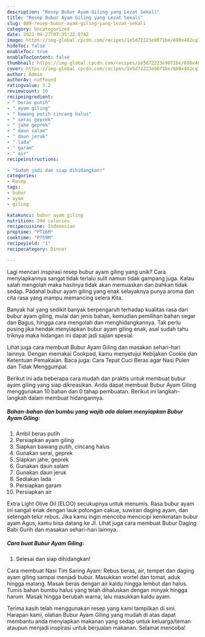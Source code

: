 ```yaml
---
description: "Resep Bubur Ayam Giling yang Lezat Sekali"
title: "Resep Bubur Ayam Giling yang Lezat Sekali"
slug: 889-resep-bubur-ayam-giling-yang-lezat-sekali
category: Uncategorized
date: 2022-04-27T07:35:22.074Z
image: https://img-global.cpcdn.com/recipes/1e5d72223e9071be/680x482cq70/bubur-ayam-giling-foto-resep-utama.jpg
hideToc: false
enableToc: true
enableTocContent: false
thumbnail: https://img-global.cpcdn.com/recipes/1e5d72223e9071be/680x482cq70/bubur-ayam-giling-foto-resep-utama.jpg
cover: https://img-global.cpcdn.com/recipes/1e5d72223e9071be/680x482cq70/bubur-ayam-giling-foto-resep-utama.jpg
author: Admin
authorAv: notfound
ratingvalue: 3.2
reviewcount: 10
recipeingredient:
- " beras putih"
- " ayam giling"
- " bawang putih cincang halus"
- " serai geprek"
- " jahe geprek"
- " daun salam"
- " daun jeruk"
- " lada"
- " garam"
- " air"
recipeinstructions:

- "Sudah jadi dan siap dihidangkan!"
categories:
- Resep
tags:
- bubur
- ayam
- giling

katakunci: bubur ayam giling 
nutrition: 294 calories
recipecuisine: Indonesian
preptime: "PT16M"
cooktime: "PT59M"
recipeyield: "1"
recipecategory: Dinner

---
```





Lagi mencari inspirasi resep bubur ayam giling yang unik? Cara menyiapkannya sangat tidak terlalu sulit namun tidak gampang juga. Kalau salah mengolah maka hasilnya tidak akan memuaskan dan bahkan tidak sedap. Padahal bubur ayam giling yang enak selayaknya punya aroma dan cita rasa yang mampu memancing selera Kita.





Banyak hal yang sedikit banyak berpengaruh terhadap kualitas rasa dari bubur ayam giling, mulai dari jenis bahan, kemudian pemilihan bahan segar dan Bagus, hingga cara mengolah dan menghidangkannya. Tak perlu pusing jika hendak menyiapkan bubur ayam giling enak,      asal sudah tahu triknya maka hidangan ini dapat jadi sajian spesial.














Lihat juga cara membuat Bubur Ayam Giling dan masakan sehari-hari lainnya. Dengan memakai Cookpad, kamu menyetujui Kebijakan Cookie dan Ketentuan Pemakaian. Baca juga: Cara Tepat Cuci Beras agar Nasi Pulen dan Tidak Menggumpal.






Berikut ini ada beberapa cara mudah dan praktis untuk membuat bubur ayam giling yang siap dikreasikan. Anda dapat membuat Bubur Ayam Giling menggunakan 10 bahan dan 0 tahap pembuatan. Berikut ini langkah-langkah dalam membuat hidangannya.

<!--inarticleads1-->

##### Bahan-bahan dan bumbu yang wajib ada dalam menyiapkan Bubur Ayam Giling:

1. Ambil  beras putih
1. Persiapkan  ayam giling
1. Siapkan  bawang putih, cincang halus
1. Gunakan  serai, geprek
1. Siapkan  jahe, geprek
1. Gunakan  daun salam
1. Gunakan  daun jeruk
1. Sediakan  lada
1. Persiapkan  garam
1. Persiapkan  air


Extra Light Olive Oil (ELOO) secukupnya untuk menumis. Rasa bubur ayam ini sangat enak dengan lauk potongan cakue, suwiran daging ayam, dan setengah telur rebus. Jika kamu ingin mencoba mencicipi kenikmatan bubur ayam Agus, kamu bisa datang ke Jl. Lihat juga cara membuat Bubur Daging Babi Gurih dan masakan sehari-hari lainnya. 

<!--inarticleads2-->

##### Cara buat Bubur Ayam Giling:


1. Selesai dan siap dihidangkan!

Cara membuat Nasi Tim Saring Ayam: Rebus beras, air, tempet dan daging ayam giling sampai menjadi bubur. Masukkan wortel dan tomat, aduk hingga matang. Masak beras dengan air kaldu hingga lembut dan halus. Tumis bahan bumbu halus yang telah dihaluskan dengan minyak hingga harum. Masak hingga berubah warna, lalu masukkan kaldu ayam. 

Terima kasih telah menggunakan resep yang kami tampilkan di sini. Harapan kami, olahan Bubur Ayam Giling yang mudah di atas dapat membantu anda menyiapkan makanan yang sedap untuk keluarga/teman ataupun menjadi inspirasi untuk berjualan makanan. Selamat mencoba!
